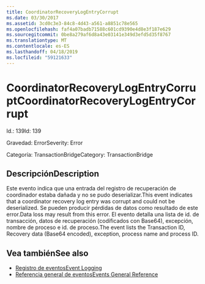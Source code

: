```yaml
---
title: CoordinatorRecoveryLogEntryCorrupt
ms.date: 03/30/2017
ms.assetid: 3cd0c3e3-84c8-4d43-a561-a8851c78e565
ms.openlocfilehash: faf4a07badb71588c601cd9390e4d8e3f187e629
ms.sourcegitcommit: 0be8a279af6d8a43e03141e349d3efd5d35f8767
ms.translationtype: MT
ms.contentlocale: es-ES
ms.lasthandoff: 04/18/2019
ms.locfileid: "59121633"
---
```

# <a name="coordinatorrecoverylogentrycorrupt"></a><span data-ttu-id="fd39c-102">CoordinatorRecoveryLogEntryCorrupt</span><span class="sxs-lookup"><span data-stu-id="fd39c-102">CoordinatorRecoveryLogEntryCorrupt</span></span>
<span data-ttu-id="fd39c-103">Id.: 139</span><span class="sxs-lookup"><span data-stu-id="fd39c-103">Id: 139</span></span>  
  
 <span data-ttu-id="fd39c-104">Gravedad: Error</span><span class="sxs-lookup"><span data-stu-id="fd39c-104">Severity: Error</span></span>  
  
 <span data-ttu-id="fd39c-105">Categoría: TransactionBridge</span><span class="sxs-lookup"><span data-stu-id="fd39c-105">Category: TransactionBridge</span></span>  
  
## <a name="description"></a><span data-ttu-id="fd39c-106">Descripción</span><span class="sxs-lookup"><span data-stu-id="fd39c-106">Description</span></span>  
 <span data-ttu-id="fd39c-107">Este evento indica que una entrada del registro de recuperación de coordinador estaba dañada y no se pudo deserializar.</span><span class="sxs-lookup"><span data-stu-id="fd39c-107">This event indicates that a  coordinator recovery log entry was corrupt and could not be deserialized.</span></span> <span data-ttu-id="fd39c-108">Se pueden producir pérdidas de datos como resultado de este error.</span><span class="sxs-lookup"><span data-stu-id="fd39c-108">Data loss may result from this error.</span></span> <span data-ttu-id="fd39c-109">El evento detalla una lista de id. de transacción, datos de recuperación (codificados con Base64), excepción, nombre de proceso e id. de proceso.</span><span class="sxs-lookup"><span data-stu-id="fd39c-109">The event lists the Transaction ID, Recovery data (Base64 encoded), exception, process name and process ID.</span></span>  
  
## <a name="see-also"></a><span data-ttu-id="fd39c-110">Vea también</span><span class="sxs-lookup"><span data-stu-id="fd39c-110">See also</span></span>

- [<span data-ttu-id="fd39c-111">Registro de eventos</span><span class="sxs-lookup"><span data-stu-id="fd39c-111">Event Logging</span></span>](../../../../../docs/framework/wcf/diagnostics/event-logging/index.md)
- [<span data-ttu-id="fd39c-112">Referencia general de eventos</span><span class="sxs-lookup"><span data-stu-id="fd39c-112">Events General Reference</span></span>](../../../../../docs/framework/wcf/diagnostics/event-logging/events-general-reference.md)
